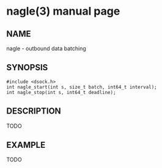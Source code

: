 # nagle(3) manual page

## NAME

nagle - outbound data batching

## SYNOPSIS

```
#include <dsock.h>
int nagle_start(int s, size_t batch, int64_t interval);
int nagle_stop(int s, int64_t deadline);
```

## DESCRIPTION

TODO

## EXAMPLE

TODO

